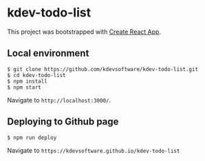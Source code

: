 # kdev-todo-list

This project was bootstrapped with [Create React App](https://github.com/facebook/create-react-app).

## Local environment

```
$ git clone https://github.com/kdevsoftware/kdev-todo-list.git
$ cd kdev-todo-list
$ npm install
$ npm start
```

Navigate to `http://localhost:3000/`.

## Deploying to Github page

```
$ npm run deploy
```

Navigate to `https://kdevsoftware.github.io/kdev-todo-list`

